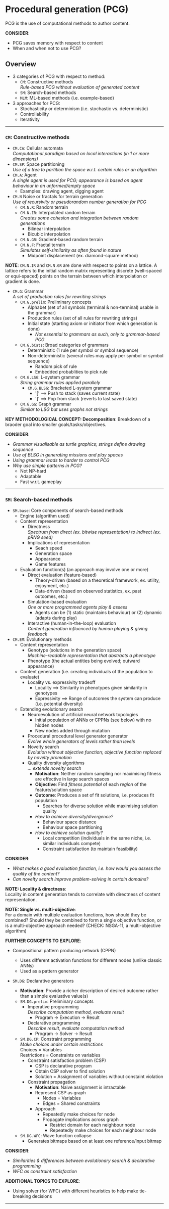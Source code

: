 # Procedural generation (PCG)

PCG is the use of computational methods to author content.

**CONSIDER**:

- PCG saves memory with respect to content
- When and when not to use PCG?

## Overview
- 3 categories of PCG with respect to method:
    - `CM`: Constructive methods <br> _Rule-based PCG without evaluation of generated content_
    - `SM`: Search-based methods
    - `MLM`: ML-based methods (i.e. example-based)
 - 3 approaches for PCG:
    - Stochasticity or determinism (i.e. stochastic vs. deterministic)
    - Controllability
    - Iterativity
  
---

### `CM`: Constructive methods
- `CM.CA`: Cellular automata <br> _Computational paradigm based on local interactions (in 1 or more dimensions)_
- `CM.SP`: Space partitioning <br> _Use of a tree to partition the space w.r.t. certain rules or an algorithm_
- `CM.A`: Agent <br> _A single agent is used for PCG; appearance is based on agent behaviour in an unformed/empty space_
    - Examples: drawing agent, digging agent
- `CM.N` Noise or fractals for terrain generation <br> _Use of recursivity or pseudorandom number generation for PCG_
    - `CM.N.R`: Random terrain
    - `CM.N.IR`: Interpolated random terrain <br> _Creates some cohesion and integration between random generations_
        - Bilinear interpolation
        - Bicubic interpolation
    - `CM.N.GR`: Gradient-based random terrain
    - `CM.N.F`: Fractal terrain <br> _Simulates self-similarity as often found in nature_
        - Midpoint displacement (ex. diamond-square method)
     
**NOTE**: `CM.N.IR` and `CM.N.GR` are done with respect to points on a lattice. A lattice refers to the initial random matrix representing discrete (well-spaced or equi-spaced) points on the terrain between which interpolation or gradient is done.

- `CM.G`: Grammar <br> _A set of production rules for rewriting strings_
    - `CM.G.prelim`: Preliminary concepts
        - Alphabet (set of all symbols (terminal & non-terminal) usable in the grammar)
        - Production rules (set of all rules for rewriting strings)
        - Initial state (starting axiom or initiator from which generation is done)
            - _Not essential to grammars as such, only to grammar-based PCG_
    - `CM.G.bCats`: Broad categories of grammars
        - Deterministic (1 rule per symbol or symbol sequence)
        - Non-deterministic (several rules may apply per symbol or symbol sequence)
            - Random pick of rule
            - Embedded probablities to pick rule
    - `CM.G.LSG`: L-system grammar <br> _String grammar rules applied parallely_
        - `CM.G.BLSG`: Bracketed L-system grammar
            - '\[' $\implies$ Push to stack (saves current state)
            - '\]' $\implies$ Pop from stack (reverts to last saved state)
    - `CM.G.GG`: Graph grammar <br> _Similar to LSG but uses graphs not strings_

**KEY METHODOLOGICAL CONCEPT: Decomposition**: Breakdown of a braoder goal into smaller goals/tasks/objectives.

**CONSIDER**:

- _Grammar visualisable as turtle graphics; strings define drawing sequence_
- _Use of BLSG in generating missions and play spaces_
- _Using grammar leads to harder to control PCG_
- _Why use simple patterns in PCG?_
    - Not NP-hard
    - Adaptable
    - Fast w.r.t. gameplay
---

### `SM`: Search-based methods
- `SM.base`: Core components of search-based methods
    - Engine (algorithm used)
    - Content representation
        - Directness <br> _Spectrum from direct (ex. bitwise representation) to indirect (ex. pRNG seed)_
        - Implications of representation
            - Seach speed
            - Generation space
            - Appearance
            - Game features
    - Evaluation function(s) (an approach may involve one or more)
        - Direct evaluation (feature-based)
            - Theory-driven (based on a theoretical framework, ex. utility, enjoyment, etc.)
            - Data-driven (based on observed statistics, ex. past outcomes, etc.)
        - Simulation-based evaluation <br> _One or more programmed agents play & assess_
            - Agents can be (1) static (maintains behaviour) or (2) dynamic (adapts during play)
        - Interactive (human-in-the-loop) evaluation <br> _Content generation influenced by human playing & giving feedback_
- `CM.EM`: Evolutionary methods
    - Content representation
        - Genotype (solutions in the generation space) <br> _Machine-readable representation that abstracts a phenotype_
        - Phenotype (the actual entities being evolved; outward appearance)
    - Content generation (i.e. creating individuals of the population to evaluate)
        - Locality vs. expressivity tradeoff
            - Locality $\implies$ Similarity in phenotypes given similarity in genotypes
            - Expressivity $\implies$ Range of outcomes the system can produce (i.e. potential diversity)
    - Extending evolutionary search
        - Neuroevolution of artificial neural network topologies
            - Initial population of ANNs or CPPNs (see below) with no hidden nodes
            - New nodes added through mutation
        - Procedural procedural level generator generator <br> _Evolve whole generators of levels rather than levels_
        - Novelty search <br> _Evolution without objective function; objective function replaced by novelty promotion_
        - Quality diversity algorithms <br> _... extends novelty search_
            - **Motivation**: Neither random sampling nor maximising fitness are effective in large search spaces
            - **Objective**: Find _fitness potential_ of each _region_ of the feature/solution space
            - **Outcome**: Produces a set of fit solutions, i.e. produces fit population
                - Searches for diverse solution while maximising solution quality
            - _How to achieve diversity/divergence?_
                - Behaviour space distance
                - Behaviour space partitioning
            - _How to achieve solution quality?_
                - Local competition (individuals in the same niche, i.e. similar individuals compete)
                - Constraint satisfaction (to maintain feasibility)

**CONSIDER**:

- _What makes a good evaluation function, i.e. how would you assess the quality of the content?_
- _Can novelty search improve problem-solving in certain domains?_

**NOTE: Locality & directness**: <br> Locality in content generation tends to correlate with directness of content representation.

**NOTE: Single vs. multi-objective**: <br> For a domain with multiple evaluation functions, how should they be combined? Should they be combined to form a single objective function, or is a multi-objective approach needed? (CHECK: NSGA-11, a multi-objective algorithm)

**FURTHER CONCEPTS TO EXPLORE**:

- Compositional pattern producing network (CPPN)
    - Uses different activation functions for different nodes (unlike classic ANNs)
    - Used as a pattern generator

- `SM.DG`: Declarative generators
    - **Motivation**: Provide a richer description of desired outcome rather than a simple evaluative value(s)
    - `SM.DG.prelim`: Preliminary concepts
        - Imperative programming <br> _Describe computation method, evaluate result_
            - Program $\rightarrow$ Execution $\rightarrow$ Result
        - Declarative programming <br> _Describe result, evaluate computation method_
            - Program $\rightarrow$ Solver $\rightarrow$ Result
    - `SM.DG.CP`: Constraint programming <br> _Make choices under certain restrictions_ <br> Choices = Variables <br> Restrictions = Constraints on variables
        - Constraint satisfaction problem (CSP)
            - CSP is declarative program
            - Obtain CSP solver to find solution
            - Solution = Assignment of variables without constaint violation
        - Constraint propagation
            - **Motivation**: Naive assignment is intractable
            - Represent CSP as graph
                - Nodes = Variables
                - Edges = Shared constraints
            - Approach
                - Repeatedly make choices for node
                - Propagate implications across graph
                    - Restrict domain for each neighbour node
                    - Repeatedly make choices for each neighbour node
    - `SM.DG.WFC`: Wave function collapse
        - Generates bitmaps based on at least one reference/input bitmap

**CONSIDER**:

- _Similarities & differences between evolutionary search & declarative programming_
- _WFC as constraint satisfaction_

**ADDITIONAL TOPICS TO EXPLORE**:

- Using solver (for WFC) with different heuristics to help make tie-breaking decisions

---
